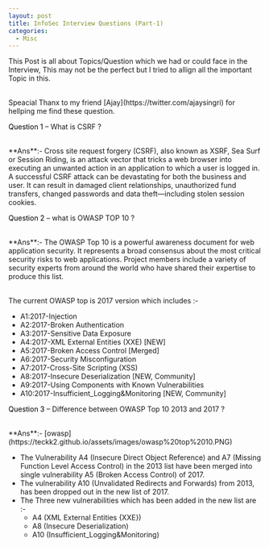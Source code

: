 ```yaml
---
layout: post
title: InfoSec Interview Questions (Part-1)
categories:
  - Misc
---
```


<p>This Post is all about Topics/Question which we had or could face in the Interview, This may not be the perfect but I tried to allign all the important Topic in this.</p>
<br>Speacial Thanx to my friend [Ajay](https://twitter.com/ajaysingri) for hellping me find these question.

<p Class="message">
  <font color="Black">Question 1</font> – What is CSRF ?
</p>
<br>**Ans**:- Cross site request forgery (CSRF), also known as XSRF, Sea Surf or Session Riding, is an attack vector that tricks a web browser into executing an unwanted action in an application to which a user is logged in.
<br>A successful CSRF attack can be devastating for both the business and user. It can result in damaged client relationships, unauthorized fund transfers, changed passwords and data theft—including stolen session cookies.

<p Class="message">
  <font color="Black">Question 2</font> – what is OWASP TOP 10 ?
</p>
<br>**Ans**:- The OWASP Top 10 is a powerful awareness document for web application security. It represents a broad consensus about the most critical security risks to web applications. Project members include a variety of security experts from around the world who have shared their expertise to produce this list.

<br>The current OWASP top is 2017 version which includes :-
  *	A1:2017-Injection
  *	A2:2017-Broken Authentication
  *	A3:2017-Sensitive Data Exposure
  *	A4:2017-XML External Entities (XXE) [NEW]
  *	A5:2017-Broken Access Control [Merged]
  *	A6:2017-Security Misconfiguration
  *	A7:2017-Cross-Site Scripting (XSS)
  *	A8:2017-Insecure Deserialization [NEW, Community]
  *	A9:2017-Using Components with Known Vulnerabilities
  *	A10:2017-Insufficient_Logging&Monitoring [NEW, Community]
  
<p Class="message">
  <font color="Black">Question 3</font> – Difference between OWASP Top 10 2013 and 2017 ?
</p>
<br>**Ans**:- [owasp](https://teckk2.github.io/assets/images/owasp%20top%2010.PNG)
  
  * The Vulnerability A4 (Insecure Direct Object Reference) and A7 (Missing Function Level Access Control) in the 2013 list have been merged into single vulnerability A5 (Broken Access Control) of 2017. 
  * The vulnerability A10 (Unvalidated Redirects and Forwards) from 2013, has been dropped out in the new list of 2017.
  * The Three new vulnerabilities which has been added in the new list are :- 
    * A4 (XML External Entities {XXE})
    * A8 (Insecure Deserialization)
    * A10 (Insufficient_Logging&Monitoring) 
